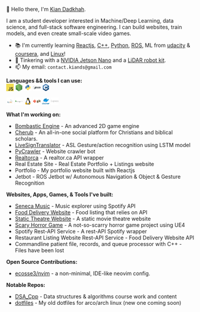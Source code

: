 
👋 Hello there, I'm [Kian Dadkhah](https://www.linkedin.com/in/kian-dadkhah-019156163/).

I am a student developer interested in Machine/Deep Learning, data science, and full-stack software engineering. I can build websites, train models, and even create small-scale video games. 

  

- 📚 I'm currently learning [Reactjs](https://reactjs.org/), [C++](https://isocpp.org), [Python](https://python.org), [ROS](https://ros.org/), ML from [udacity](https://www.udacity.com/courses/ud120) & [coursera](https://www.coursera.org/learn/machine-learning), and [Linux](https://www.linuxfoundation.org/)!
- 🔧 Tinkering with a [NVIDIA Jetson Nano](https://www.nvidia.com/en-us/autonomous-machines/embedded-systems/jetson-nano/education-projects/) and a [LiDAR robot kit](https://www.waveshare.com/jetbot-2gb-ai-kit-for-aws.htm).
- 📫 My email: `contact.kiands@gmail.com`

**Languages && tools I can use:**  
[<code><img height="20" src="https://raw.githubusercontent.com/github/explore/80688e429a7d4ef2fca1e82350fe8e3517d3494d/topics/javascript/javascript.png"></code>](https://www.javascript.com/)
[<code><img height="20" src="https://raw.githubusercontent.com/github/explore/80688e429a7d4ef2fca1e82350fe8e3517d3494d/topics/nodejs/nodejs.png"></code>](https://nodejs.org/)
[<code><img height="20" src="https://raw.githubusercontent.com/github/explore/80688e429a7d4ef2fca1e82350fe8e3517d3494d/topics/python/python.png"></code>](https://www.python.org/)
[<code><img height="20" src="https://raw.githubusercontent.com/github/explore/80688e429a7d4ef2fca1e82350fe8e3517d3494d/topics/bash/bash.png"></code>](https://www.gnu.org/software/bash/)
[<code><img height="20" src="https://raw.githubusercontent.com/github/explore/80688e429a7d4ef2fca1e82350fe8e3517d3494d/topics/cpp/cpp.png"></code>](https://en.wikipedia.org/wiki/C%2B%2B)


[<code><img height="20" src="https://raw.githubusercontent.com/github/explore/80688e429a7d4ef2fca1e82350fe8e3517d3494d/topics/mysql/mysql.png"></code>](https://www.mysql.com/)
[<code><img height="20" src="https://raw.githubusercontent.com/github/explore/80688e429a7d4ef2fca1e82350fe8e3517d3494d/topics/mongodb/mongodb.png"></code>](https://www.mongodb.com/)
[<code><img height="20" src="https://raw.githubusercontent.com/github/explore/80688e429a7d4ef2fca1e82350fe8e3517d3494d/topics/linux/linux.png"></code>](https://www.linux.org/)
[<code><img height="20" src="https://raw.githubusercontent.com/github/explore/80688e429a7d4ef2fca1e82350fe8e3517d3494d/topics/git/git.png"></code>](https://github.com/)
[<code><img height="20" src="https://raw.githubusercontent.com/github/explore/80688e429a7d4ef2fca1e82350fe8e3517d3494d/topics/docker/docker.png"></code>](https://www.docker.com/)
[<code><img height="20" src="https://raw.githubusercontent.com/github/explore/80688e429a7d4ef2fca1e82350fe8e3517d3494d/topics/express/express.png"></code>](https://expressjs.com/)    


**What I'm working on:**  
- [Bombastic Engine](https://github.com/techapostle/BombasticEngine) - An advanced 2D game engine
- [Cherub](https://github.com/techapostle/CherubApp) - An all-in-one social platform for Christians and biblical scholars.
- [LiveSignTranslator](https://github.com/techapostle/LiveSignTranslator/) - ASL Gesture/action recognition using LSTM model
- [PyCrawler](https://github.com/techapostle/PyCrawler) - Website crawler bot
- [Realtorca](https://github.com/techapostle/realtorca) - A realtor.ca API wrapper
- Real Estate Site - Real Estate Portfolio + Listings website
- Portfolio - My portfolio website built with Reactjs
- Jetbot - ROS Jetbot w/ Autonomous Navigation & Object & Gesture Recognition  


**Websites, Apps, Games, & Tools I've built:**  
- [Seneca Music](https://kiansenecamusic.vercel.app/newReleases) - Music explorer using Spotify API
- [Food Delivery Website](https://mealfresh-kian-12623.herokuapp.com/) - Food listing that relies on API
- [Static Theatre Website](https://github.com/techapostle/WEB222-Final) - A static movie theatre website
- [Scary Horror Game](https://github.com/techapostle/ScaryHorrorGame) - A not-so-scarry horror game project using UE4
- Spotify Rest-API Service - A rest-API Spotify wrapper
- Restaurant Listing Website Rest-API Service - Food Delivery Website API
- Commandline patient file, records, and queue processor with C++ - Files have been lost


**Open Source Contributions:**  
- [ecosse3/nvim](https://github.com/ecosse3/nvim) - a non-minimal, IDE-like neovim config.  


**Notable Repos:**  
 - [DSA_Cpp](https://github.com/techapostle/DSA_Cpp) - Data structures & algorithms course work and content
 - [dotfiles](https://github.com/techapostle/dotfiles) - My old dotfiles for arco/arch linux (new one coming soon)
